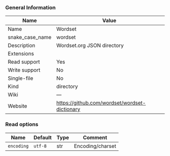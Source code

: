 
### General Information ###
Name | Value
---- | -------
Name | Wordset
snake_case_name | wordset
Description | Wordset.org JSON directory
Extensions | 
Read support | Yes
Write support | No
Single-file | No
Kind | directory
Wiki | ―
Website | https://github.com/wordset/wordset-dictionary


### Read options ###
Name | Default | Type | Comment
---- | ------- | ---- | -------
`encoding` | `utf-8` | str | Encoding/charset

